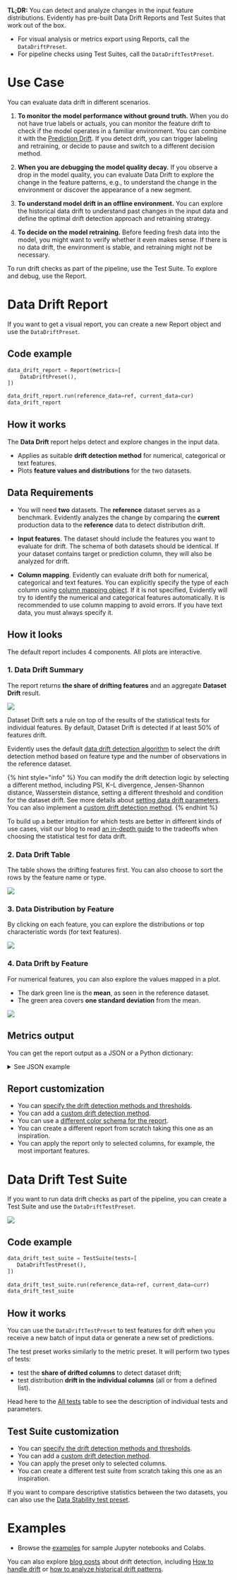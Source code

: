 **TL;DR:** You can detect and analyze changes in the input feature distributions. Evidently has pre-built Data Drift Reports and Test Suites that work out of the box.

* For visual analysis or metrics export using Reports, call the `DataDriftPreset`. 
* For pipeline checks using Test Suites, call the `DataDriftTestPreset`.  

# Use Case

You can evaluate data drift in different scenarios.

1. **To monitor the model performance without ground truth.** When you do not have true labels or actuals, you can monitor the feature drift to check if the model operates in a familiar environment. You can combine it with the [Prediction Drift](prediction-drift.md). If you detect drift, you can trigger labeling and retraining, or decide to pause and switch to a different decision method. 

2. **When you are debugging the model quality decay.** If you observe a drop in the model quality, you can evaluate Data Drift to explore the change in the feature patterns, e.g., to understand the change in the environment or discover the appearance of a new segment. 

3. **To understand model drift in an offline environment.** You can explore the historical data drift to understand past changes in the input data and define the optimal drift detection approach and retraining strategy. 

4. **To decide on the model retraining.** Before feeding fresh data into the model, you might want to verify whether it even makes sense. If there is no data drift, the environment is stable, and retraining might not be necessary.

To run drift checks as part of the pipeline, use the Test Suite. To explore and debug, use the Report.  

# Data Drift Report

If you want to get a visual report, you can create a new Report object and use the `DataDriftPreset`. 

## Code example

```python
data_drift_report = Report(metrics=[
    DataDriftPreset(),
])

data_drift_report.run(reference_data=ref, current_data=cur)
data_drift_report
```

## How it works

The **Data Drift** report helps detect and explore changes in the input data.

* Applies as suitable **drift detection method** for numerical, categorical or text features.
* Plots **feature values and distributions** for the two datasets.

## Data Requirements

* You will need **two** datasets. The **reference** dataset serves as a benchmark. Evidently analyzes the change by comparing the **current** production data to the **reference** data to detect distribution drift. 

* **Input features**. The dataset should include the features you want to evaluate for drift. The schema of both datasets should be identical. If your dataset contains target or prediction column, they will also be analyzed for drift. 

* **Column mapping**. Evidently can evaluate drift both for numerical, categorical and text features. You can explicitly specify the type of each column using [column mapping object](../input-data/column-mapping.md). If it is not specified, Evidently will try to identify the numerical and categorical features automatically. It is recommended to use column mapping to avoid errors. If you have text data, you must always specify it. 

## How it looks

The default report includes 4 components. All plots are interactive.

### 1. Data Drift Summary

The report returns **the share of drifting features** and an aggregate **Dataset Drift** result.

![](../.gitbook/assets/reports/metric_dataset_drift-min.png)

Dataset Drift sets a rule on top of the results of the statistical tests for individual features. By default, Dataset Drift is detected if at least 50% of features drift.

Evidently uses the default [data drift detection algorithm](../reference/data-drift-algorithm.md) to select the drift detection method based on feature type and the number of observations in the reference dataset.

{% hint style="info" %}
You can modify the drift detection logic by selecting a different method, including PSI, K–L divergence, Jensen-Shannon distance, Wasserstein distance, setting a different threshold and condition for the dataset drift. See more details about [setting data drift parameters](../customization/options-for-statistical-tests.md). You can also implement a [custom drift detection method](../customization/add-custom-metric-or-test.md). 
{% endhint %}

To build up a better intuition for which tests are better in different kinds of use cases, visit our blog to read [an in-depth guide](https://evidentlyai.com/blog/data-drift-detection-large-datasets) to the tradeoffs when choosing the statistical test for data drift.

### 2. Data Drift Table

The table shows the drifting features first. You can also choose to sort the rows by the feature name or type.

![](../.gitbook/assets/reports/metric_data_drift_table-min.png)

### 3. Data Distribution by Feature

By clicking on each feature, you can explore the distributions or top characteristic words (for text features).

![](../.gitbook/assets/reports/metric_data_drift_table_expand_1-min.png)

### 4. Data Drift by Feature

For numerical features, you can also explore the values mapped in a plot.

* The dark green line is the **mean**, as seen in the reference dataset.
* The green area covers **one standard deviation** from the mean.

![](../.gitbook/assets/reports/metric_data_drift_table_expand_2-min.png)

## Metrics output

You can get the report output as a JSON or a Python dictionary:

<details>
<summary>See JSON example</summary>
 

```yaml
{
  "data_drift": {
    "name": "data_drift",
    "datetime": "datetime",
    "data": {
      "utility_columns": {
        "date": null,
        "id": null,
        "target": null,
        "prediction": null,
        "drift_conf_level": value,
        "drift_features_share": value,
        "nbinsx": {
          "feature_name": value,
          "feature_name": value
        },
        "xbins": null
      },
      },
      "cat_feature_names": [],
      "num_feature_names": [],
      "metrics": {
        "feature_name" :{
          "prod_small_hist": [
            [],
            []
          ],
          "ref_small_hist": [
            [],
            []
          ],
          "feature_type": "num",
          "p_value": p_value
      },
      "n_features": value,
      "n_drifted_features": value,
      "share_drifted_features": value,
      "dataset_drift": false
    }
  },
  "timestamp": "timestamp"
}
``` 
</details>

## Report customization

* You can [specify the drift detection methods and thresholds](../customization/options-for-statistical-tests.md). 
* You can add a [custom drift detection method](../customization/add-custom-metric-or-test.md).
* You can use a [different color schema for the report](../customization/options-for-color-schema.md). 
* You can create a different report from scratch taking this one as an inspiration. 
* You can apply the report only to selected columns, for example, the most important features.  

# Data Drift Test Suite

If you want to run data drift checks as part of the pipeline, you can create a Test Suite and use the `DataDriftTestPreset`.

![](../.gitbook/assets/tests/test_preset_data_drift-min.png)

## Code example

```python
data_drift_test_suite = TestSuite(tests=[
   DataDriftTestPreset(),
])
 
data_drift_test_suite.run(reference_data=ref, current_data=curr)
data_drift_test_suite
```

## How it works

You can use the `DataDriftTestPreset` to test features for drift when you receive a new batch of input data or generate a new set of predictions.

The test preset works similarly to the metric preset. It will perform two types of tests: 
* test the **share of drifted columns** to detect dataset drift;
* test distribution **drift in the individual columns** (all or from a defined list).  

Head here to the [All tests](../reference/all-tests.md) table to see the description of individual tests and parameters. 

## Test Suite customization

* You can [specify the drift detection methods and thresholds](../customization/options-for-statistical-tests.md). 
* You can add a [custom drift detection method](../customization/add-custom-metric-or-test.md).
* You can apply the preset only to selected columns.
* You can create a different test suite from scratch taking this one as an inspiration. 

If you want to compare descriptive statistics between the two datasets, you can also use the [Data Stability test preset](data-quality.md).

# Examples

* Browse the [examples](../examples/examples.md) for sample Jupyter notebooks and Colabs.

You can also explore [blog posts](https://www.evidentlyai.com/tags/data-drift) about drift detection, including [How to handle drift](https://www.evidentlyai.com/blog/ml-monitoring-data-drift-how-to-handle) or [how to analyze historical drift patterns](https://evidentlyai.com/blog/tutorial-3-historical-data-drift).

